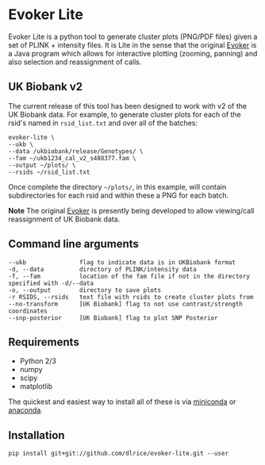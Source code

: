 # Evoker Lite

Evoker Lite is a python tool to generate cluster plots (PNG/PDF files) given a set of PLINK + intensity files. It is Lite in the sense that the original [Evoker](https://github.com/wtsi-medical-genomics/evoker) is a Java program which allows for interactive plotting (zooming, panning) and also selection and reassignment of calls.

## UK Biobank v2

The current release of this tool has been designed to work with v2 of the UK Biobank data. For example, to generate cluster plots for each of the rsid's named in `rsid_list.txt` and over all of the batches:

 ```
evoker-lite \
 --ukb \
 --data /ukbiobank/release/Genotypes/ \
 --fam ~/ukb1234_cal_v2_s488377.fam \
 --output ~/plots/ \
 --rsids ~/rsid_list.txt
 ```

 Once complete the directory `~/plots/`, in this example, will contain subdirectories for each rsid and within these a PNG for each batch.


**Note** The original [Evoker](https://github.com/wtsi-medical-genomics/evoker) is presently being developed to allow viewing/call reassignment of UK Biobank data.

## Command line arguments

```
--ukb               flag to indicate data is in UKBiobank format
-d, --data          directory of PLINK/intensity data
-f, --fam           location of the fam file if not in the directory specified with -d/--data
-o, --output        directory to save plots
-r RSIDS, --rsids   text file with rsids to create cluster plots from
--no-transform      [UK Biobank] flag to not use contrast/strength coordinates
--snp-posterior     [UK Biobank] flag to plot SNP Posterior
```

## Requirements

 * Python 2/3
 * numpy
 * scipy
 * matplotlib

The quickest and easiest way to install all of these is via [miniconda](https://conda.io/miniconda.html) or [anaconda](https://www.continuum.io/downloads).

## Installation

```
pip install git+git://github.com/dlrice/evoker-lite.git --user
```

